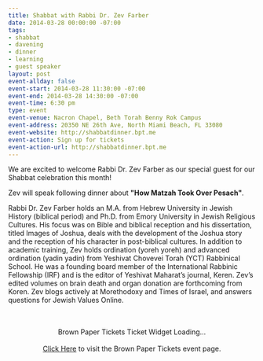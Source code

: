 ```yaml
---
title: Shabbat with Rabbi Dr. Zev Farber
date: 2014-03-28 00:00:00 -07:00
tags:
- shabbat
- davening
- dinner
- learning
- guest speaker
layout: post
event-allday: false
event-start: 2014-03-28 11:30:00 -07:00
event-end: 2014-03-28 14:30:00 -07:00
event-time: 6:30 pm
type: event
event-venue: Nacron Chapel, Beth Torah Benny Rok Campus
event-address: 20350 NE 26th Ave, North Miami Beach, FL 33080
event-website: http://shabbatdinner.bpt.me
event-action: Sign up for tickets
event-action-url: http://shabbatdinner.bpt.me
---
```


We are excited to welcome Rabbi Dr. Zev Farber as our special guest for our Shabbat celebration this month! 

Zev will speak following dinner about **"How Matzah Took Over Pesach"**.

Rabbi Dr. Zev Farber holds an M.A. from Hebrew University in Jewish History (biblical period) and Ph.D. from Emory University in Jewish Religious Cultures. His focus was on Bible and biblical reception and his dissertation, titled Images of Joshua, deals with the development of the Joshua story and the reception of his character in post-biblical cultures. In addition to academic training, Zev holds ordination (yoreh yoreh) and advanced ordination (yadin yadin) from Yeshivat Chovevei Torah (YCT) Rabbinical School. He was a founding board member of the International Rabbinic Fellowship (IRF) and is the editor of Yeshivat Maharat’s journal, Keren. Zev’s edited volumes on brain death and organ donation are forthcoming from Koren. Zev blogs actively at Morethodoxy and Times of Israel, and answers questions for Jewish Values Online.

<link rel="stylesheet" type="text/css" href="http://www.brownpapertickets.com/widget.css" /> <DIV ID="bpt_eventbody"><CENTER><BR><BR>Brown Paper Tickets Ticket Widget Loading...<BR><BR><A HREF="http://www.brownpapertickets.com/event/604871">Click Here</A> to visit the Brown Paper Tickets event page.</CENTER><BR><BR></DIV> <script src="http://www.brownpapertickets.com/eventwidget.js?event=604871&nodescription=1" type="text/javascript" language="javascript"></script> <script src="http://www.brownpapertickets.com/widget.js?event=604871" type="text/javascript" language="javascript"></script>

